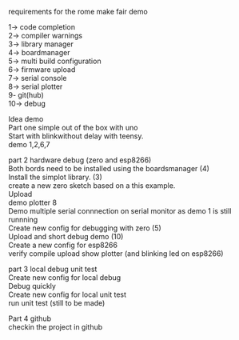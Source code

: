 requirements for the rome make fair demo   
  
1-> code completion    
2-> compiler warnings    
3-> library manager    
4-> boardmanager     
5-> multi build configuration    
6-> firmware upload    
7-> serial console    
8-> serial plotter    
9- git(hub)    
10-> debug    
    
Idea demo    
Part one simple out of the box with uno    
Start with blinkwithout delay with teensy.    
demo 1,2,6,7    
    
part 2 hardware debug  (zero and esp8266)    
Both bords need to be installed using the boardsmanager (4)    
Install the simplot library. (3)    
create a new zero sketch based on a this example.    
Upload    
demo plotter 8    
Demo multiple serial connnection on serial monitor as demo 1 is still runnning    
Create new config for debugging with zero (5)    
Upload and short debug demo (10)   
Create a new config for esp8266    
verify compile upload show plotter (and blinking led on esp8266)    

part 3 local debug unit test    
Create new config for local debug    
Debug quickly    
Create new config for local unit test    
run unit test (still to be made)    
    
Part 4 github    
checkin the project in github    






